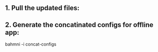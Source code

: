 ## 1. Pull the updated files:

## 2. Generate the concatinated configs for offline app:
bahmni -i <inventory-file> concat-configs